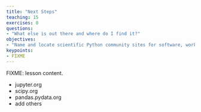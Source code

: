 ```yaml
---
title: "Next Steps"
teaching: 15
exercises: 0
questions:
- "What else is out there and where do I find it?"
objectives:
- "Name and locate scientific Python community sites for software, workshops, and help."
keypoints:
- FIXME
---
```

FIXME: lesson content.

* jupyter.org
* scipy.org
* pandas.pydata.org
* add others
